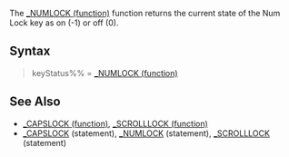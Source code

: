 The [_NUMLOCK (function)](_NUMLOCK-(function)) function returns the current state of the Num Lock key as on (-1) or off (0).

## Syntax

> keyStatus%% = [_NUMLOCK (function)](_NUMLOCK-(function))

## See Also

* [_CAPSLOCK (function)](_CAPSLOCK-(function)), [_SCROLLLOCK (function)](_SCROLLLOCK-(function))
* [_CAPSLOCK](_CAPSLOCK) (statement), [_NUMLOCK](_NUMLOCK) (statement), [_SCROLLLOCK](_SCROLLLOCK) (statement)
